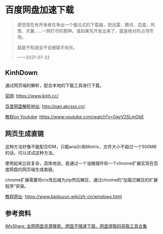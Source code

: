 # 百度网盘加速下载

> 感觉现在有开发者在争出一个傻瓜式的下载器，把迅雷、腾讯、百度、阿里、天翼……一网打尽的那种。谁如果先开发出来了，就是绝对的占领市场。
>
> 就是不知道会不会被联手绞杀。
>
> ——2021-07-22

## KinhDown

通过网页端的解析，配合本地的下载工具进行下载。

[官网](https://www.kinh.cc/): https://www.kinh.cc/

[百度网盘解析地址](http://pan.akcsss.cn/): http://pan.akcsss.cn/

[教程on Youtube](https://www.youtube.com/watch?v=0qyV2SLmObE): https://www.youtube.com/watch?v=0qyV2SLmObE

## 网页生成直链

这种方法好像不能配合IDM，只能aria2c和Motrix，文件大小不超过一个500MB的话，可以试试这种方法。

使用起来比较复杂，具体地说，是通过一个油猴插件和一个chrome扩展实现在百度网盘的网页端生成直链。

chrome扩展需要将crx改后缀为zip然后解压，通过chrome的“加载已解压的扩展程序”安装。

[教程网址](https://www.baiduyun.wiki/zh-cn/windows.html): https://www.baiduyun.wiki/zh-cn/windows.html

## 参考资料

[iMyShare: 全网网盘资源搜索、网盘不限速下载、网盘提取码获取工具合集](https://imyshare.com/article/30/)
